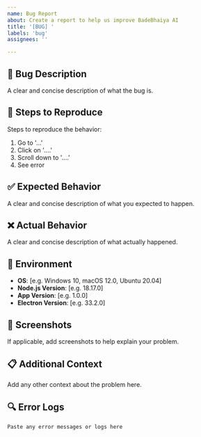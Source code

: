 ```yaml
---
name: Bug Report
about: Create a report to help us improve BadeBhaiya AI
title: '[BUG] '
labels: 'bug'
assignees: ''

---
```


## 🐛 Bug Description
A clear and concise description of what the bug is.

## 🔄 Steps to Reproduce
Steps to reproduce the behavior:
1. Go to '...'
2. Click on '....'
3. Scroll down to '....'
4. See error

## ✅ Expected Behavior
A clear and concise description of what you expected to happen.

## ❌ Actual Behavior
A clear and concise description of what actually happened.

## 📱 Environment
- **OS**: [e.g. Windows 10, macOS 12.0, Ubuntu 20.04]
- **Node.js Version**: [e.g. 18.17.0]
- **App Version**: [e.g. 1.0.0]
- **Electron Version**: [e.g. 33.2.0]

## 📸 Screenshots
If applicable, add screenshots to help explain your problem.

## 📋 Additional Context
Add any other context about the problem here.

## 🔍 Error Logs
```
Paste any error messages or logs here
```
